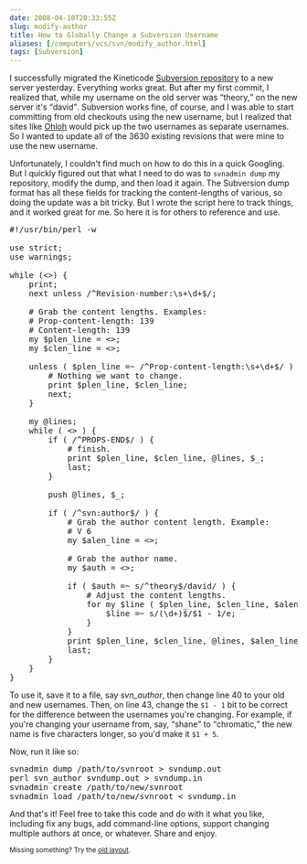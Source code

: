 ```yaml
--- 
date: 2008-04-10T20:33:55Z
slug: modify-author
title: How to Globally Change a Subversion Username
aliases: [/computers/vcs/svn/modify_author.html]
tags: [Subversion]
---
```


<p>I successfully migrated the Kineticode <a href="https://svn.kineticode.com/" title="The Kineticode Subversion repository">Subversion repository</a> to a new server yesterday. Everything works great. But after my first commit, I realized that, while my username on the old server was <q>theory,</q> on the new server it's <q>david</q>. Subversion works fine, of course, and I was able to start committing from old checkouts using the new username, but I realized that sites like <a href="http://www.ohloh.net/" title="ohloh, the open source network">Ohloh</a> would pick up the two usernames as separate usernames. So I wanted to update all of the 3630 existing revisions that were mine to use the new username.</p>

<p>Unfortunately, I couldn't find much on how to do this in a quick Googling. But I quickly figured out that what I need to do was to <code>svnadmin dump</code> my repository, modify the dump, and then load it again. The Subversion dump format has all these fields for tracking the content-lengths of various, so doing the update was a bit tricky. But I wrote the script here to track things, and it worked great for me. So here it is for others to reference and use.</p>

<pre>
#!/usr/bin/perl -w

use strict;
use warnings;

while (&lt;&gt;) {
    print;
    next unless /^Revision-number:\s+\d+$/;

    # Grab the content lengths. Examples:
    # Prop-content-length: 139
    # Content-length: 139
    my $plen_line = &lt;&gt;;
    my $clen_line = &lt;&gt;;

    unless ( $plen_line =~ /^Prop-content-length:\s+\d+$/ ) {
        # Nothing we want to change.
        print $plen_line, $clen_line;
        next;
    }

    my @lines;
    while ( &lt;&gt; ) {
        if ( /^PROPS-END$/ ) {
            # finish.
            print $plen_line, $clen_line, @lines, $_;
            last;
        }

        push @lines, $_;

        if ( /^svn:author$/ ) {
            # Grab the author content length. Example:
            # V 6
            my $alen_line = &lt;&gt;;

            # Grab the author name.
            my $auth = &lt;&gt;;

            if ( $auth =~ s/^theory$/david/ ) {
                # Adjust the content lengths.
                for my $line ( $plen_line, $clen_line, $alen_line ) {
                    $line =~ s/(\d+)$/$1 - 1/e;
                }
            }
            print $plen_line, $clen_line, @lines, $alen_line, $auth;
            last;
        }
    }
}
</pre>

<p>To use it, save it to a file, say <em>svn_author</em>, then change line 40 to your old and new usernames. Then, on line 43, change the <code>$1 - 1</code> bit to be correct for the difference between the usernames you're changing. For example, if you're changing your username from, say, <q>shane</q> to <q>chromatic,</q> the new name is five characters longer, so you'd make it <code>$1 + 5</code>.</p>

<p>Now, run it like so:</p>

<pre>
svnadmin dump /path/to/svnroot &gt; svndump.out
perl svn_author svndump.out &gt; svndump.in
svnadmin create /path/to/new/svnroot
svnadmin load /path/to/new/svnroot &lt; svndump.in
</pre>

<p>And that's it! Feel free to take this code and do with it what you like, including fix any bugs, add command-line options, support changing multiple authors at once, or whatever. Share and enjoy.</p>

<p class="past"><small>Missing something? Try the <a rel="nofollow" href="http://past.justatheory.com/computers/vcs/svn/modify_author.html">old layout</a>.</small></p>


